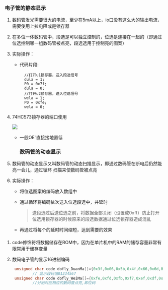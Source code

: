 ### 电子管的静态显示

1. 数码管发光需要很大的电流，至少在5mA以上，io口没有这么大的输出电流，需要使用上拉电阻或是锁存器

2. 在多位一体数码管中，段选是可以独立控制的，位选是连接在一起的（即通过位选控制哪一组数码管被点亮，段选选用于控制亮的图案）

3. 实际操作：
   
   + 代码片段:
     
           //打开u1锁存器，送入段选信号
           dula = 1;
           P0 = 0x7f;
           dula = 0;
           //打开u2锁存器，送入位选信号
           wela = 1;
           P0 = 0xfe;
           wela = 0;

4. 74HC573锁存器的端口使用
   
    ![](/单片机入门\img\74HC573.PNG)
   
   - 一般OE<sup>-</sup>直接接地置低
     
     ### 数码管的动态显示

5. 数码管的动态显示又叫数码管的动态扫描显示，即通过数码管在断电后仍然能亮一会儿，通过循环
   扫描来使数码管被点亮

6. 实际操作：
   
   * 将位选图案的编码放入数组中
   * 通过循环将编码依次送入位选段选中，并延时
     
     > 送段选过后送位选之前，将数据全部关闭（设置成0xff）防止打开位选用锁存器的时候原来的段选数据通过位选锁存器造成混乱
   * 再通过将每个的延时时间缩短，达到需要的效果

#### 

1. code修饰符将数据储存在ROM中，因为在单片机中的RAM的储存容量非常有限常用于储存变量
2. 数码电子管的显示16进制编码
   
   ```c
    unsigned char code dofly_DuanMa[]={0x3f,0x06,0x5b,0x4f,0x66,0x6d,0x7d,0x07,0x7f0x6f};
            // 显示段码值01234567
    unsigned char code dofly_WeiMa[]={0xfe,0xfd,0xfb,0xf7,0xef,0xdf,0xbf,0x7f};
            //分别对应相应的数码管点亮,即位码
   ```
